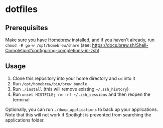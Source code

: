 # dotfiles

## Prerequisites

Make sure you have [Homebrew](https://brew.sh/) installed, and if you haven't already, run `chmod -R go-w /opt/homebrew/share` (see: https://docs.brew.sh/Shell-Completion#configuring-completions-in-zsh).

## Usage

1. Clone this repository into your home directory and `cd` into it
1. Run `/opt/homebrew/bin/brew bundle`
2. Run `./install` (this will remove existing `~/.zsh_history`)
3. Run `unset HISTFILE; rm -rf ~/.zsh_sessions` and then reopen the terminal

Optionally, you can run `./dump_applications` to back up your applications. Note that this will not work if Spotlight is prevented from searching the applications folder.
